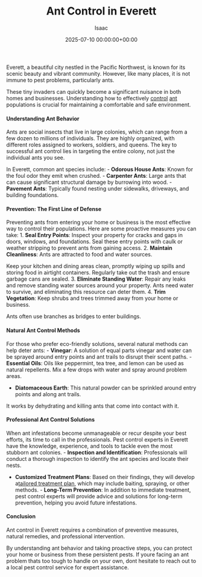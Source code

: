 ﻿---
title: Ant Control in Everett
description: Everett, a beautiful city nestled in the Pacific Northwest, is known for its scenic beauty and vibrant community. However, like many places, it is not immune...
slug: /ant-control-in-everett/
date: 2025-07-10 00:00:00+00:00
lastmod: 2025-07-10 00:00:00+03:00
author: Isaac
categories:
- Everett
- Guide
tags:
- everett
- ant
- control
layout: post
---

Everett, a beautiful city nestled in the Pacific Northwest, is known for its scenic beauty and vibrant community. However, like many places, it is not immune to pest problems, particularly ants.

These tiny invaders can quickly become a significant nuisance in both homes and businesses. Understanding how to effectively [control](https://pestpolicy.com/ant-control-in-bellingham/) [ant](https://pestpolicy.com/ant-control-in-federal-way/) populations is crucial for maintaining a comfortable and safe environment.

####  Understanding Ant Behavior

Ants are social insects that live in large colonies, which can range from a few dozen to millions of individuals. They are highly organized, with different roles assigned to workers, soldiers, and queens. The key to successful ant control lies in targeting the entire colony, not just the individual ants you see.

In Everett, common ant species include: - **Odorous House Ants**: Known for the foul odor they emit when crushed. - **Carpenter Ants**: Large ants that can cause significant structural damage by burrowing into wood. - **Pavement Ants**: Typically found nesting under sidewalks, driveways, and building foundations.

####  Prevention: The First Line of Defense

Preventing ants from entering your home or business is the most effective way to control their populations. Here are some proactive measures you can take: 1. **Seal Entry Points**: Inspect your property for cracks and gaps in doors, windows, and foundations. Seal these entry points with caulk or weather stripping to prevent ants from gaining access. 2. **Maintain Cleanliness**: Ants are attracted to food and water sources.

Keep your kitchen and dining areas clean, promptly wiping up spills and storing food in airtight containers. Regularly take out the trash and ensure garbage cans are sealed. 3. **Eliminate Standing Water**: Repair any leaks and remove standing water sources around your property. Ants need water to survive, and eliminating this resource can deter them. 4. **Trim Vegetation**: Keep shrubs and trees trimmed away from your home or business.

Ants often use branches as bridges to enter buildings.

####  Natural Ant Control Methods

For those who prefer eco-friendly solutions, several natural methods can help deter ants: - **Vinegar**: A solution of equal parts vinegar and water can be sprayed around entry points and ant trails to disrupt their scent paths. - **Essential Oils**: Oils like peppermint, tea tree, and lemon can be used as natural repellents. Mix a few drops with water and spray around problem areas.

- **Diatomaceous Earth**: This natural powder can be sprinkled around entry points and along ant trails.

It works by dehydrating and killing ants that come into contact with it.

####  Professional Ant Control Solutions

When ant infestations become unmanageable or recur despite your best efforts, its time to call in the professionals. Pest control experts in Everett have the knowledge, experience, and tools to tackle even the most stubborn ant colonies. - **Inspection and Identification**: Professionals will conduct a thorough inspection to identify the ant species and locate their nests.

- **Customized Treatment Plans**: Based on their findings, they will develop a[tailored treatment plan](https://pestpolicy.com/how-to-remove-ants-from-carpet/), which may include baiting, spraying, or other methods. - **Long-Term Prevention**: In addition to immediate treatment, pest control experts will provide advice and solutions for long-term prevention, helping you avoid future infestations.

####  Conclusion

Ant control in Everett requires a combination of preventive measures, natural remedies, and professional intervention.

By understanding ant behavior and taking proactive steps, you can protect your home or business from these persistent pests. If youre facing an ant problem thats too tough to handle on your own, dont hesitate to reach out to a local pest control service for expert assistance.

